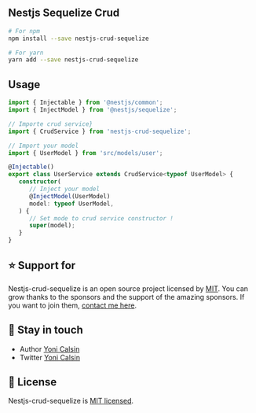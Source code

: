 ## Nestjs Sequelize Crud

```bash
# For npm
npm install --save nestjs-crud-sequelize

# For yarn
yarn add --save nestjs-crud-sequelize
```

## Usage

```ts
import { Injectable } from '@nestjs/common';
import { InjectModel } from '@nestjs/sequelize';

// Importe crud service}
import { CrudService } from 'nestjs-crud-sequelize';

// Import your model
import { UserModel } from 'src/models/user';

@Injectable()
export class UserService extends CrudService<typeof UserModel> {
   constructor(
      // Inject your model
      @InjectModel(UserModel)
      model: typeof UserModel,
   ) {
      // Set mode to crud service constructor !
      super(model);
   }
}
```

## ⭐ Support for

Nestjs-crud-sequelize is an open source project licensed by [MIT](LICENSE). You can grow thanks to the sponsors and the support of the amazing sponsors. If you want to join them, [contact me here](mailto:helloyonicb@gmail.com).

## 🎩 Stay in touch

-  Author [Yoni Calsin](https://github.com/yoicalsin)
-  Twitter [Yoni Calsin](https://twitter.com/yoicalsin)

## 📜 License

Nestjs-crud-sequelize is [MIT licensed](LICENSE).
